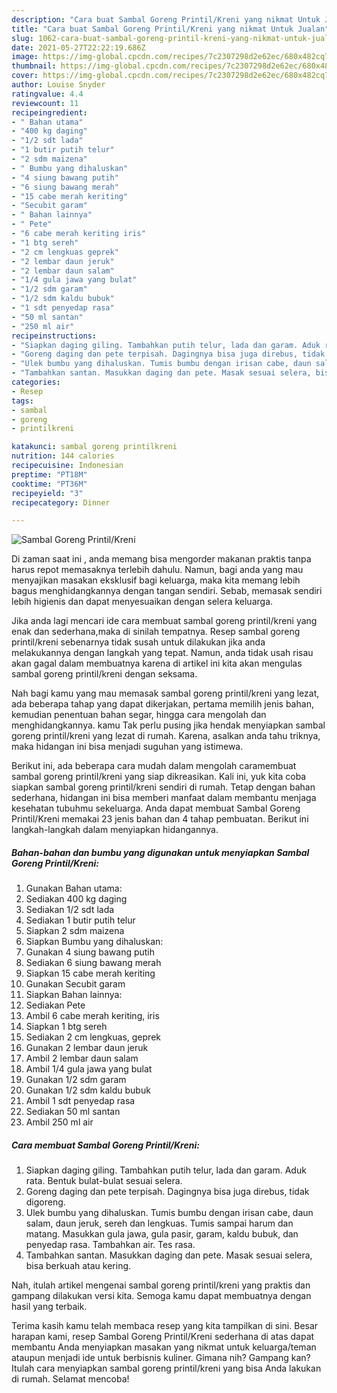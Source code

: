 ```yaml
---
description: "Cara buat Sambal Goreng Printil/Kreni yang nikmat Untuk Jualan"
title: "Cara buat Sambal Goreng Printil/Kreni yang nikmat Untuk Jualan"
slug: 1062-cara-buat-sambal-goreng-printil-kreni-yang-nikmat-untuk-jualan
date: 2021-05-27T22:22:19.686Z
image: https://img-global.cpcdn.com/recipes/7c2307298d2e62ec/680x482cq70/sambal-goreng-printilkreni-foto-resep-utama.jpg
thumbnail: https://img-global.cpcdn.com/recipes/7c2307298d2e62ec/680x482cq70/sambal-goreng-printilkreni-foto-resep-utama.jpg
cover: https://img-global.cpcdn.com/recipes/7c2307298d2e62ec/680x482cq70/sambal-goreng-printilkreni-foto-resep-utama.jpg
author: Louise Snyder
ratingvalue: 4.4
reviewcount: 11
recipeingredient:
- " Bahan utama"
- "400 kg daging"
- "1/2 sdt lada"
- "1 butir putih telur"
- "2 sdm maizena"
- " Bumbu yang dihaluskan"
- "4 siung bawang putih"
- "6 siung bawang merah"
- "15 cabe merah keriting"
- "Secubit garam"
- " Bahan lainnya"
- " Pete"
- "6 cabe merah keriting iris"
- "1 btg sereh"
- "2 cm lengkuas geprek"
- "2 lembar daun jeruk"
- "2 lembar daun salam"
- "1/4 gula jawa yang bulat"
- "1/2 sdm garam"
- "1/2 sdm kaldu bubuk"
- "1 sdt penyedap rasa"
- "50 ml santan"
- "250 ml air"
recipeinstructions:
- "Siapkan daging giling. Tambahkan putih telur, lada dan garam. Aduk rata. Bentuk bulat-bulat sesuai selera."
- "Goreng daging dan pete terpisah. Dagingnya bisa juga direbus, tidak digoreng."
- "Ulek bumbu yang dihaluskan. Tumis bumbu dengan irisan cabe, daun salam, daun jeruk, sereh dan lengkuas. Tumis sampai harum dan matang. Masukkan gula jawa, gula pasir, garam, kaldu bubuk, dan penyedap rasa. Tambahkan air. Tes rasa."
- "Tambahkan santan. Masukkan daging dan pete. Masak sesuai selera, bisa berkuah atau kering."
categories:
- Resep
tags:
- sambal
- goreng
- printilkreni

katakunci: sambal goreng printilkreni 
nutrition: 144 calories
recipecuisine: Indonesian
preptime: "PT18M"
cooktime: "PT36M"
recipeyield: "3"
recipecategory: Dinner

---
```



![Sambal Goreng Printil/Kreni](https://img-global.cpcdn.com/recipes/7c2307298d2e62ec/680x482cq70/sambal-goreng-printilkreni-foto-resep-utama.jpg)

Di zaman  saat ini , anda memang bisa mengorder makanan praktis tanpa harus repot memasaknya terlebih dahulu. Namun, bagi anda yang mau menyajikan masakan eksklusif bagi keluarga, maka kita memang lebih bagus menghidangkannya dengan tangan sendiri. Sebab, memasak sendiri lebih higienis dan dapat menyesuaikan dengan selera keluarga.

Jika anda lagi mencari ide cara membuat sambal goreng printil/kreni yang enak dan sederhana,maka di sinilah tempatnya. Resep sambal goreng printil/kreni  sebenarnya tidak susah untuk dilakukan jika anda melakukannya dengan langkah yang tepat. Namun, anda tidak usah risau akan gagal dalam membuatnya 
karena di artikel ini kita akan mengulas sambal goreng printil/kreni dengan seksama.  



Nah bagi kamu yang mau memasak sambal goreng printil/kreni yang lezat, ada beberapa tahap yang dapat dikerjakan, pertama memilih jenis bahan, kemudian penentuan bahan segar, hingga cara mengolah dan menghidangkannya. kamu Tak perlu pusing jika hendak menyiapkan sambal goreng printil/kreni yang lezat di rumah. Karena, asalkan anda  tahu triknya, maka hidangan ini bisa menjadi suguhan yang istimewa.

Berikut ini, ada beberapa cara mudah dalam mengolah caramembuat sambal goreng printil/kreni yang siap dikreasikan. Kali ini, yuk kita coba siapkan sambal goreng printil/kreni sendiri di rumah. Tetap dengan bahan sederhana, hidangan ini bisa memberi manfaat dalam membantu menjaga kesehatan tubuhmu sekeluarga. Anda dapat membuat Sambal Goreng Printil/Kreni memakai 23 jenis bahan dan 4 tahap pembuatan. Berikut ini langkah-langkah dalam menyiapkan hidangannya.

<!--inarticleads1-->

##### Bahan-bahan dan bumbu yang digunakan untuk menyiapkan Sambal Goreng Printil/Kreni:

1. Gunakan  Bahan utama:
1. Sediakan 400 kg daging
1. Sediakan 1/2 sdt lada
1. Sediakan 1 butir putih telur
1. Siapkan 2 sdm maizena
1. Siapkan  Bumbu yang dihaluskan:
1. Gunakan 4 siung bawang putih
1. Sediakan 6 siung bawang merah
1. Siapkan 15 cabe merah keriting
1. Gunakan Secubit garam
1. Siapkan  Bahan lainnya:
1. Sediakan  Pete
1. Ambil 6 cabe merah keriting, iris
1. Siapkan 1 btg sereh
1. Sediakan 2 cm lengkuas, geprek
1. Gunakan 2 lembar daun jeruk
1. Ambil 2 lembar daun salam
1. Ambil 1/4 gula jawa yang bulat
1. Gunakan 1/2 sdm garam
1. Gunakan 1/2 sdm kaldu bubuk
1. Ambil 1 sdt penyedap rasa
1. Sediakan 50 ml santan
1. Ambil 250 ml air




<!--inarticleads2-->

##### Cara membuat Sambal Goreng Printil/Kreni:

1. Siapkan daging giling. Tambahkan putih telur, lada dan garam. Aduk rata. Bentuk bulat-bulat sesuai selera.
1. Goreng daging dan pete terpisah. Dagingnya bisa juga direbus, tidak digoreng.
1. Ulek bumbu yang dihaluskan. Tumis bumbu dengan irisan cabe, daun salam, daun jeruk, sereh dan lengkuas. Tumis sampai harum dan matang. Masukkan gula jawa, gula pasir, garam, kaldu bubuk, dan penyedap rasa. Tambahkan air. Tes rasa.
1. Tambahkan santan. Masukkan daging dan pete. Masak sesuai selera, bisa berkuah atau kering.




Nah, itulah artikel mengenai  sambal goreng printil/kreni  yang praktis dan gampang dilakukan versi kita. Semoga kamu dapat membuatnya dengan hasil yang terbaik. 

Terima kasih kamu telah membaca resep yang kita tampilkan di sini. Besar harapan kami, resep  Sambal Goreng Printil/Kreni sederhana di atas dapat membantu Anda menyiapkan masakan yang nikmat untuk keluarga/teman ataupun menjadi ide untuk berbisnis kuliner. Gimana nih? Gampang kan? Itulah cara menyiapkan sambal goreng printil/kreni yang bisa Anda lakukan di rumah. Selamat mencoba!

